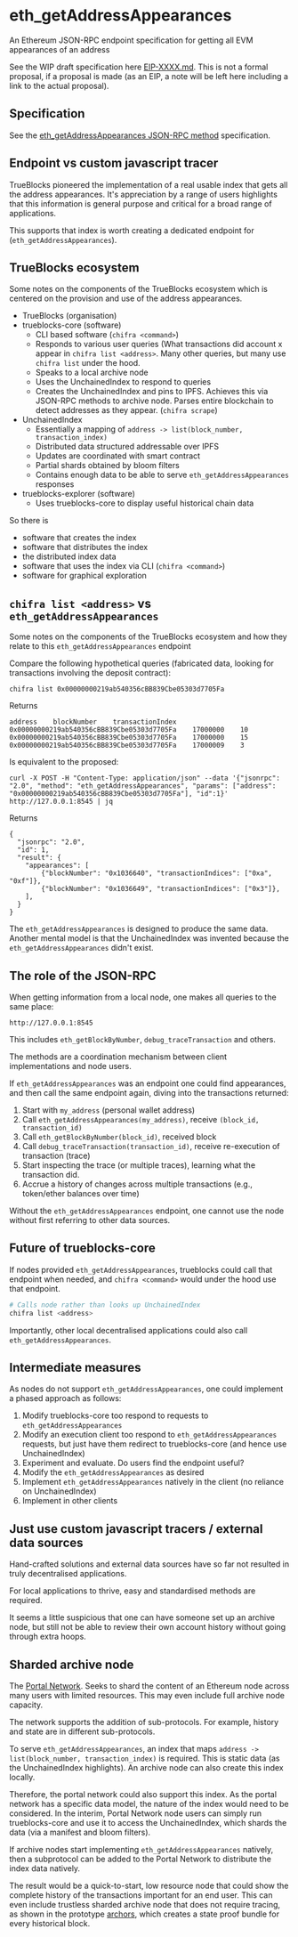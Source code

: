 # eth_getAddressAppearances
An Ethereum JSON-RPC endpoint specification for getting all EVM appearances of an address

See the WIP draft specification here [EIP-XXXX.md](EIP-XXXX.md). This is not a formal proposal,
if a proposal is made (as an EIP, a note will be left here including a link to the actual
proposal).
## Specification

See the [eth_getAddressAppearances JSON-RPC method](EIP-XXXX.md) specification.

## Endpoint vs custom javascript tracer

TrueBlocks pioneered the implementation of a real usable index that gets all the address
appearances. It's appreciation by a range of users highlights that this information is
general purpose and critical for a broad range of applications.

This supports that index is worth creating a dedicated endpoint for (`eth_getAddressAppearances`).

## TrueBlocks ecosystem

Some notes on the components of the TrueBlocks ecosystem which is centered on the provision and
use of the address appearances.

- TrueBlocks (organisation)
- trueblocks-core (software)
    - CLI based software (`chifra <command>`)
    - Responds to various user queries (What transactions did account x appear in `chifra list <address>`. Many other queries, but many use `chifra list` under the hood.
    - Speaks to a local archive node
    - Uses the UnchainedIndex to respond to queries
    - Creates the UnchainedIndex and pins to IPFS. Achieves this via JSON-RPC methods to archive node.
    Parses entire blockchain to detect addresses as they appear. (`chifra scrape`)
- UnchainedIndex
    - Essentially a mapping of `address -> list(block_number, transaction_index)`
    - Distributed data structured addressable over IPFS
    - Updates are coordinated with smart contract
    - Partial shards obtained by bloom filters
    - Contains enough data to be able to serve `eth_getAddressAppearances` responses
- trueblocks-explorer (software)
    - Uses trueblocks-core to display useful historical chain data

So there is
- software that creates the index
- software that distributes the index
- the distributed index data
- software that uses the index via CLI (`chifra <command>`)
- software for graphical exploration

## `chifra list <address>` vs `eth_getAddressAppearances`
Some notes on the components of the TrueBlocks ecosystem and how they relate to this `eth_getAddressAppearances` endpoint

Compare the following hypothetical queries (fabricated data, looking for transactions involving the
deposit contract):
```command
chifra list 0x00000000219ab540356cBB839Cbe05303d7705Fa
```
Returns
```
address    blockNumber    transactionIndex
0x00000000219ab540356cBB839Cbe05303d7705Fa    17000000    10
0x00000000219ab540356cBB839Cbe05303d7705Fa    17000000    15
0x00000000219ab540356cBB839Cbe05303d7705Fa    17000009    3
```

Is equivalent to the proposed:
```command
curl -X POST -H "Content-Type: application/json" --data '{"jsonrpc": "2.0", "method": "eth_getAddressAppearances", "params": ["address": "0x00000000219ab540356cBB839Cbe05303d7705Fa"], "id":1}' http://127.0.0.1:8545 | jq
```
Returns
```
{
  "jsonrpc": "2.0",
  "id": 1,
  "result": {
    "appearances": [
        {"blockNumber": "0x1036640", "transactionIndices": ["0xa", "0xf"]},
        {"blockNumber": "0x1036649", "transactionIndices": ["0x3"]},
    ],
  }
}
```

The `eth_getAddressAppearances` is designed to produce the same data. Another
mental model is that the UnchainedIndex was
invented because the `eth_getAddressAppearances` didn't exist.

## The role of the JSON-RPC

When getting information from a local node, one makes all queries to the same place:

```
http://127.0.0.1:8545
```
This includes `eth_getBlockByNumber`, `debug_traceTransaction` and others.

The methods are a coordination mechanism between client implementations and node users.

If `eth_getAddressAppearances` was an endpoint one could find appearances, and then call the
same endpoint again, diving into the transactions returned:

1. Start with `my_address` (personal wallet address)
2. Call `eth_getAddressAppearances(my_address)`, receive `(block_id, transaction_id)`
3. Call `eth_getBlockByNumber(block_id)`, received block
4. Call `debug_traceTransaction(transaction_id)`, receive re-execution of transaction (trace)
5. Start inspecting the trace (or multiple traces), learning what the transaction did.
6. Accrue a history of changes across multiple transactions (e.g., token/ether balances over time)

Without the `eth_getAddressAppearances` endpoint, one cannot use the node without first referring
to other data sources.

## Future of trueblocks-core

If nodes provided `eth_getAddressAppearances`, trueblocks could call that endpoint when needed,
and `chifra <command>` would under the hood use that endpoint.
```sh
# Calls node rather than looks up UnchainedIndex
chifra list <address>
```
Importantly, other local decentralised applications could also call `eth_getAddressAppearances`.

## Intermediate measures

As nodes do not support `eth_getAddressAppearances`, one could implement a phased approach as
follows:

1. Modify trueblocks-core too respond to requests to `eth_getAddressAppearances`
2. Modify an execution client too respond to `eth_getAddressAppearances` requests, but
just have them redirect to trueblocks-core (and hence use UnchainedIndex)
3. Experiment and evaluate. Do users find the endpoint useful?
4. Modify the `eth_getAddressAppearances` as desired
5. Implement `eth_getAddressAppearances` natively in the client (no reliance on UnchainedIndex)
6. Implement in other clients

## Just use custom javascript tracers / external data sources

Hand-crafted solutions and external data sources have so far not resulted in truly decentralised
applications.

For local applications to thrive, easy and standardised methods are required.

It seems a little suspicious that one can have someone set up an archive node, but still
not be able to review their own account history without going through extra hoops.

## Sharded archive node

The [Portal Network](https://github.com/ethereum/portal-network-specs). Seeks to shard the
content of an Ethereum node across many users with limited resources. This may even include
full archive node capacity.

The network supports the addition of sub-protocols. For example, history and state are in
different sub-protocols.

To serve `eth_getAddressAppearances`, an index that maps `address -> list(block_number, transaction_index)` is required. This is static data (as the UnchainedIndex highlights). An archive node
can also create this index locally.

Therefore, the portal network could also support this index. As the portal network has
a specific data model, the nature of the index would need to be considered. In the interim,
Portal Network node users can simply run trueblocks-core and use it to access the UnchainedIndex,
which shards the data (via a manifest and bloom filters).

If archive nodes start implementing `eth_getAddressAppearances` natively, then a subprotocol can
be added to the Portal Network to distribute the index data natively.

The result would be a quick-to-start, low resource node that could show the complete history
of the transactions important for an end user. This can even include trustless sharded archive
node that does not require tracing, as shown in the prototype [archors](https://github.com/perama-v/archors), which creates a state proof bundle for every historical block. 